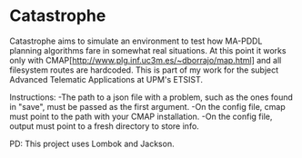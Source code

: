 # Catastrophe
Catastrophe aims to simulate an environment to test how MA-PDDL planning algorithms fare in somewhat real situations.
At this point it works only with CMAP[http://www.plg.inf.uc3m.es/~dborrajo/map.html] and all filesystem routes are hardcoded.
This is part of my work for the subject Advanced Telematic Applications at UPM's ETSIST.

Instructions:
-The path to a json file with a problem, such as the ones found in "save", must be passed as the first argument.
-On the config file, cmap must point to the path with your CMAP installation.
-On the config file, output must point to a fresh directory to store info.

PD: This project uses Lombok and Jackson.
